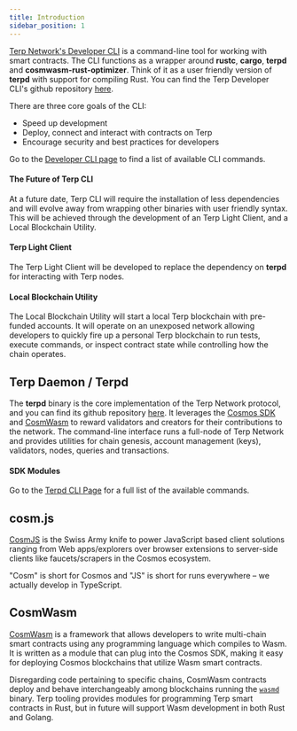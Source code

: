 ```yaml
---
title: Introduction
sidebar_position: 1
---
```



[Terp Network's Developer CLI](./developer-cli) is a command-line tool for working with smart contracts. The CLI functions as a wrapper around **rustc**, **cargo**, **terpd** and **cosmwasm-rust-optimizer**. Think of it as a user friendly version of **terpd** with support for compiling Rust. You can find the Terp Developer CLI's github repository [here](https://github.com/terpnetwork/terp-cli).

There are three core goals of the CLI:

- Speed up development
- Deploy, connect and interact with contracts on Terp
- Encourage security and best practices for developers

Go to the [Developer CLI page](./developer-cli) to find a list of available CLI commands.

#### The Future of Terp CLI

At a future date, Terp CLI will require the installation of less dependencies and will evolve away from wrapping other binaries with user friendly syntax. This will be achieved through the development of an Terp Light Client, and a Local Blockchain Utility.

#### Terp Light Client

The Terp Light Client will be developed to replace the dependency on **terpd** for interacting with Terp nodes.

#### Local Blockchain Utility

The Local Blockchain Utility will start a local Terp blockchain with pre-funded accounts. It will operate on an unexposed network allowing developers to quickly fire up a personal Terp blockchain to run tests, execute commands, or inspect contract state while controlling how the chain operates.


## Terp Daemon / Terpd

The **terpd** binary is the core implementation of the Terp Network protocol, and you can find its github repository [here](https://github.com/terpnetwork/terp-core). It leverages the [Cosmos SDK](https://github.com/cosmos/cosmos-sdk) and [CosmWasm](https://github.com/CosmWasm/cosmwasm) to reward validators and creators for their contributions to the network. The command-line interface runs a full-node of Terp Network and provides utilities for chain genesis, account management (keys), validators, nodes, queries and transactions.

#### SDK Modules

Go to the [Terpd CLI Page](./daemon) for a full list of the available commands.

## cosm.js

[CosmJS](https://github.com/cosmos/cosmjs) is the Swiss Army knife to power JavaScript based client solutions ranging from Web apps/explorers over browser extensions to server-side clients like faucets/scrapers in the Cosmos ecosystem.

"Cosm" is short for Cosmos and "JS" is short for runs everywhere – we actually develop in TypeScript.

## CosmWasm

[CosmWasm](https://github.com/cosmwasm/cosmwasm) is a framework that allows developers to write multi-chain smart contracts using any programming language which compiles to Wasm. It is written as a module that can plug into the Cosmos SDK, making it easy for deploying Cosmos blockchains that utilize Wasm smart contracts.

Disregarding code pertaining to specific chains, CosmWasm contracts deploy and behave interchangeably among blockchains running the <a href="https://github.com/CosmWasm/wasmd" target="_blank" >`wasmd`</a> binary. Terp tooling provides modules for programming Terp smart contracts in Rust, but in future will support Wasm development in both Rust and Golang.
